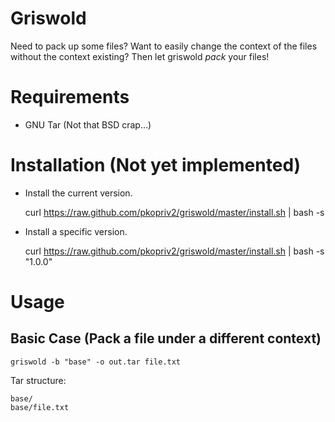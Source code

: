 # Griswold

Need to pack up some files?  Want to easily change the context of the files
without the context existing?  Then let griswold *pack* your files!  

# Requirements

* GNU Tar (Not that BSD crap...)

# Installation (Not yet implemented)

* Install the current version.
	
	curl https://raw.github.com/pkopriv2/griswold/master/install.sh | bash -s 

* Install a specific version.

	curl https://raw.github.com/pkopriv2/griswold/master/install.sh | bash -s "1.0.0"

# Usage

## Basic Case (Pack a file under a different context)

	griswold -b "base" -o out.tar file.txt

Tar structure:

	base/
	base/file.txt
